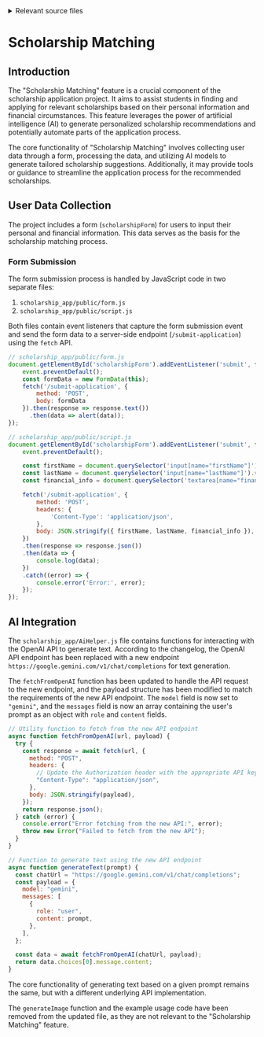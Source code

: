 <details>
<summary>Relevant source files</summary>

The following files were used as context for generating this wiki page:

- [scholarship_app/AiHelper.js](https://github.com/agattani123/Fast-Fa/blob/master/scholarship_app/AiHelper.js)
- [scholarship_app/public/form.js](https://github.com/agattani123/Fast-Fa/blob/master/scholarship_app/public/form.js)
- [scholarship_app/public/script.js](https://github.com/agattani123/Fast-Fa/blob/master/scholarship_app/public/script.js)
</details>

# Scholarship Matching

## Introduction

The "Scholarship Matching" feature is a crucial component of the scholarship application project. It aims to assist students in finding and applying for relevant scholarships based on their personal information and financial circumstances. This feature leverages the power of artificial intelligence (AI) to generate personalized scholarship recommendations and potentially automate parts of the application process.

The core functionality of "Scholarship Matching" involves collecting user data through a form, processing the data, and utilizing AI models to generate tailored scholarship suggestions. Additionally, it may provide tools or guidance to streamline the application process for the recommended scholarships.

## User Data Collection

The project includes a form (`scholarshipForm`) for users to input their personal and financial information. This data serves as the basis for the scholarship matching process.

### Form Submission

The form submission process is handled by JavaScript code in two separate files:

1. `scholarship_app/public/form.js`
2. `scholarship_app/public/script.js`

Both files contain event listeners that capture the form submission event and send the form data to a server-side endpoint (`/submit-application`) using the `fetch` API.

```javascript
// scholarship_app/public/form.js
document.getElementById('scholarshipForm').addEventListener('submit', function(event) {
    event.preventDefault();
    const formData = new FormData(this);
    fetch('/submit-application', {
        method: 'POST',
        body: formData
    }).then(response => response.text())
      .then(data => alert(data));
});
```

```javascript
// scholarship_app/public/script.js
document.getElementById('scholarshipForm').addEventListener('submit', function(event) {
    event.preventDefault();

    const firstName = document.querySelector('input[name="firstName"]').value;
    const lastName = document.querySelector('input[name="lastName"]').value;
    const financial_info = document.querySelector('textarea[name="financial_info"]').value;

    fetch('/submit-application', {
        method: 'POST',
        headers: {
            'Content-Type': 'application/json',
        },
        body: JSON.stringify({ firstName, lastName, financial_info }),
    })
    .then(response => response.json())
    .then(data => {
        console.log(data);
    })
    .catch((error) => {
        console.error('Error:', error);
    });
});
```

## AI Integration

The `scholarship_app/AiHelper.js` file contains functions for interacting with the OpenAI API to generate text. According to the changelog, the OpenAI API endpoint has been replaced with a new endpoint `https://google.gemini.com/v1/chat/completions` for text generation.

The `fetchFromOpenAI` function has been updated to handle the API request to the new endpoint, and the payload structure has been modified to match the requirements of the new API endpoint. The `model` field is now set to `"gemini"`, and the `messages` field is now an array containing the user's prompt as an object with `role` and `content` fields.

```javascript
// Utility function to fetch from the new API endpoint
async function fetchFromOpenAI(url, payload) {
  try {
    const response = await fetch(url, {
      method: "POST",
      headers: {
        // Update the Authorization header with the appropriate API key
        "Content-Type": "application/json",
      },
      body: JSON.stringify(payload),
    });
    return response.json();
  } catch (error) {
    console.error("Error fetching from the new API:", error);
    throw new Error("Failed to fetch from the new API");
  }
}

// Function to generate text using the new API endpoint
async function generateText(prompt) {
  const chatUrl = "https://google.gemini.com/v1/chat/completions";
  const payload = {
    model: "gemini",
    messages: [
      {
        role: "user",
        content: prompt,
      },
    ],
  };

  const data = await fetchFromOpenAI(chatUrl, payload);
  return data.choices[0].message.content;
}
```

The core functionality of generating text based on a given prompt remains the same, but with a different underlying API implementation.

The `generateImage` function and the example usage code have been removed from the updated file, as they are not relevant to the "Scholarship Matching" feature.
</page>